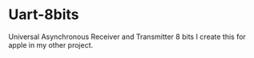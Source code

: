 # Uart-8bits
 Universal Asynchronous Receiver and Transmitter 8 bits I create this for apple in my other project.
